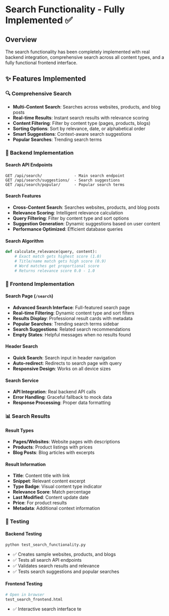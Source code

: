 # Search Functionality - Fully Implemented ✅

## Overview
The search functionality has been completely implemented with real backend integration, comprehensive search across all content types, and a fully functional frontend interface.

## ✨ Features Implemented

### 🔍 Comprehensive Search
- **Multi-Content Search**: Searches across websites, products, and blog posts
- **Real-time Results**: Instant search results with relevance scoring
- **Content Filtering**: Filter by content type (pages, products, blogs)
- **Sorting Options**: Sort by relevance, date, or alphabetical order
- **Smart Suggestions**: Context-aware search suggestions
- **Popular Searches**: Trending search terms

### 🎯 Backend Implementation

#### Search API Endpoints
```
GET /api/search/              - Main search endpoint
GET /api/search/suggestions/  - Search suggestions
GET /api/search/popular/      - Popular search terms
```

#### Search Features
- **Cross-Content Search**: Searches websites, products, and blog posts
- **Relevance Scoring**: Intelligent relevance calculation
- **Query Filtering**: Filter by content type and sort options
- **Suggestion Generation**: Dynamic suggestions based on user content
- **Performance Optimized**: Efficient database queries

#### Search Algorithm
```python
def calculate_relevance(query, content):
    # Exact match gets highest score (1.0)
    # Title/name match gets high score (0.9)
    # Word matches get proportional score
    # Returns relevance score 0.0 - 1.0
```

### 🎨 Frontend Implementation

#### Search Page (`/search`)
- **Advanced Search Interface**: Full-featured search page
- **Real-time Filtering**: Dynamic content type and sort filters
- **Results Display**: Professional result cards with metadata
- **Popular Searches**: Trending search terms sidebar
- **Search Suggestions**: Related search recommendations
- **Empty States**: Helpful messages when no results found

#### Header Search
- **Quick Search**: Search input in header navigation
- **Auto-redirect**: Redirects to search page with query
- **Responsive Design**: Works on all device sizes

#### Search Service
- **API Integration**: Real backend API calls
- **Error Handling**: Graceful fallback to mock data
- **Response Processing**: Proper data formatting

### 📊 Search Results

#### Result Types
- **Pages/Websites**: Website pages with descriptions
- **Products**: Product listings with prices
- **Blog Posts**: Blog articles with excerpts

#### Result Information
- **Title**: Content title with link
- **Snippet**: Relevant content excerpt
- **Type Badge**: Visual content type indicator
- **Relevance Score**: Match percentage
- **Last Modified**: Content update date
- **Price**: For product results
- **Metadata**: Additional context information

### 🧪 Testing

#### Backend Testing
```bash
python test_search_functionality.py
```
- ✅ Creates sample websites, products, and blogs
- ✅ Tests all search API endpoints
- ✅ Validates search results and relevance
- ✅ Tests search suggestions and popular searches

#### Frontend Testing
```bash
# Open in browser
test_search_frontend.html
```
- ✅ Interactive search interface te